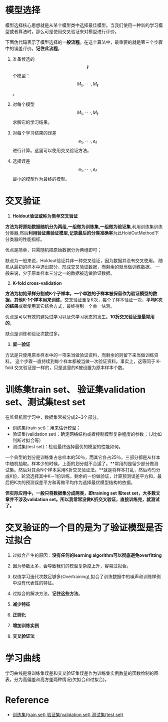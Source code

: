 # 模型选择

模型选择核心思想就是从某个模型类中选择最佳模型。当我们使用一种新的学习模型或者算法时，那么可是使用交叉验证来对模型进行评价。

下面伪代码表示了模型选择的**一般流程**。在这个算法中，最重要的就是第三个步骤中的误差评价。**记住此流程**。

1. 准备候选的$$\ell$$个模型：$$M_{1},\cdot\cdot\cdot,M_{\ell}$$。

2. 对每个模型$$M_{1},\cdot\cdot\cdot, M_{\ell}$$求解它的学习结果。

3. 对每个学习结果的误差$$e_{1},\cdot\cdot\cdot,e_{\ell}$$进行计算。这里可以使用交叉验证方法。

4. 选择误差$$e_{1},\cdot\cdot\cdot,e_{\ell}$$最小的模型作为最终的模型。


# 交叉验证

1. **Holdout验证或称为简单交叉验证**

  **方法为将原始数据随机分为两组,一组做为训练集,一组做为验证集**,利用训练集训练分类器,然后**利用验证集验证模型,记录最后的分类准确率**为此HoldOutMethod下分类器的性能指标。

  优点是简单，只需随机把原始数据分为两组即可；

  缺点为一般来说，Holdout验证并非一种交叉验证，因为数据并没有交叉使用。 随机从最初的样本中选出部分，形成交叉验证数据，而剩余的就当做训练数据。 一般来说，少于原本样本三分之一的数据被选做验证数据。

2. **K-fold cross-validation**

  **方法为初始采样分割成K个子样本，一个单独的子样本被保留作为验证模型的数据，其他K-1个样本用来训练**。交叉验证重复K次，每个子样本验证一次，**平均K次的结果**或者使用其它结合方式，最终得到一个单一估测。

  优点是可以有效的避免过学习以及欠学习状态的发生。**10折交叉验证是最常用的**。

  缺点是训练和验证次数过多。

3. **留一验证**

  方法是只使用原本样本中的一项来当做验证资料，而剩余的则留下来当做训练资料。 这个步骤一直持续到每个样本都被当做一次验证资料。事实上，这等同于 K-fold 交叉验证是一样的，只是这里的K被设置为原本样本个数。


# 训练集train set、 验证集validation set、测试集test set

在监督机器学习中，数据集常被分成2~3个部分。
- 训练集(train set)：用来估计模型；
- 验证集(validation set)：确定网络结构或者控制模型复杂程度的参数；（J比如判断过拟合等）
- 测试集(test set)：检验最终选择最优的模型的性能如何。

一个典型的划分是训练集占总样本的50％，而其它各占25％，三部分都是从样本中随机抽取。样本少的时候，上面的划分就不合适了。**常用的是留少部分做测试集。然后对其余N个样本采用K折交叉验证法。**就是将样本打乱，然后均匀分成K份，轮流选择其中K－1份训练，剩余的一份做验证，计算预测误差平方和，最后把K次的预测误差平方和再做平均作为选择最优模型结构的依据。

**但实际应用中，一般只将数据集分成两类，即training set 和test set，大多数文章并不涉及validation set。所以我常常没做K折交叉验证，直接训练完，就测试了。**

# 交叉验证的一个目的是为了验证模型是否过拟合

1. 过拟合产生的原因：**没有任何的learning algorithm可以彻底避免overfitting**

  1. 因为参数太多，会导致我们的模型复杂度上升，容易过拟合。

  2. 权值学习迭代次数足够多\(Overtraining\),拟合了训练数据中的噪声和训练样例中没有代表性的特征。

1. 过拟合的解决方法，**记住这些方法**。

  1. **减少特征**

  2. **正则化**

  3. **增加训练实例**

  4. **交叉验证法**

# 学习曲线

学习曲线是将训练集误差和交叉验证集误差作为训练集实例数量的函数绘制的图表，分为高偏差和高方差两种情况\(欠拟合和过拟合\)。

# Reference
- [ 训练集\(train set\) 验证集\(validation set\) 测试集\(test set\)](http://www.cnblogs.com/xfzhang/archive/2013/05/24/3096412.html)

